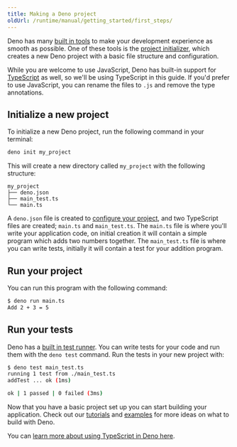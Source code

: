 ```yaml
---
title: Making a Deno project
oldUrl: /runtime/manual/getting_started/first_steps/
---
```


Deno has many [built in tools](TODO:-cli-link) to make your development
experience as smooth as possible. One of these tools is the
[project initializer](TODO:init-link), which creates a new Deno project with a
basic file structure and configuration.

While you are welcome to use JavaScript, Deno has built-in support for
[TypeScript](https://www.typescriptlang.org/) as well, so we'll be using
TypeScript in this guide. If you'd prefer to use JavaScript, you can rename the
files to `.js` and remove the type annotations.

## Initialize a new project

To initialize a new Deno project, run the following command in your terminal:

```bash
deno init my_project
```

This will create a new directory called `my_project` with the following
structure:

```plaintext
my_project
├── deno.json
├── main_test.ts
└── main.ts
```

A `deno.json` file is created to [configure your project](TODO:config-link), and
two TypeScript files are created; `main.ts` and `main_test.ts`. The `main.ts`
file is where you'll write your application code, on initial creation it will
contain a simple program which adds two numbers together. The `main_test.ts`
file is where you can write tests, initially it will contain a test for your
addition program.

## Run your project

You can run this program with the following command:

```bash
$ deno run main.ts
Add 2 + 3 = 5
```

## Run your tests

Deno has a [built in test runner](TODO:testing-link). You can write tests for
your code and run them with the `deno test` command. Run the tests in your new
project with:

```bash
$ deno test main_test.ts
running 1 test from ./main_test.ts     
addTest ... ok (1ms)

ok | 1 passed | 0 failed (3ms)
```

Now that you have a basic project set up you can start building your
application. Check out our [tutorials](./tutorials) and [examples](./examples/)
for more ideas on what to build with Deno.

You can [learn more about using TypeScript in Deno here](../fundamentals/ts_support.md).
